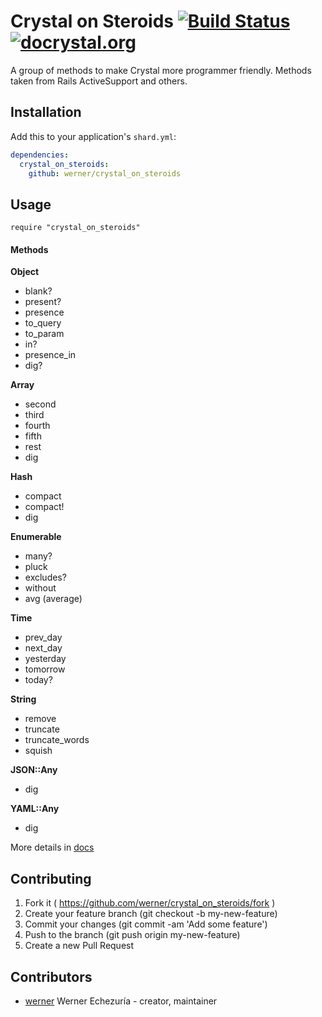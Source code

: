 # Crystal on Steroids [![Build Status](https://travis-ci.org/werner/crystal_on_steroids.png)](https://travis-ci.org/werner/crystal_on_steroids) [![docrystal.org](http://www.docrystal.org/badge.svg?style=round)](http://www.docrystal.org/github.com/werner/crystal_on_steroids)

A group of methods to make Crystal more programmer friendly. Methods taken from Rails ActiveSupport and others.

## Installation

Add this to your application's `shard.yml`:

```yaml
dependencies:
  crystal_on_steroids:
    github: werner/crystal_on_steroids
```

## Usage

```crystal
require "crystal_on_steroids"
```

#### Methods

**Object**

* blank?
* present?
* presence
* to_query
* to_param
* in?
* presence_in
* dig?

**Array**

* second
* third
* fourth
* fifth
* rest
* dig

**Hash**

* compact
* compact!
* dig

**Enumerable**

* many?
* pluck
* excludes?
* without
* avg (average)

**Time**

* prev_day
* next_day
* yesterday
* tomorrow
* today?

**String**

* remove
* truncate
* truncate_words
* squish

**JSON::Any**

* dig

**YAML::Any**

* dig

More details in [docs](http://www.docrystal.org/github.com/werner/crystal_on_steroids)

## Contributing

1. Fork it ( https://github.com/werner/crystal_on_steroids/fork )
2. Create your feature branch (git checkout -b my-new-feature)
3. Commit your changes (git commit -am 'Add some feature')
4. Push to the branch (git push origin my-new-feature)
5. Create a new Pull Request

## Contributors

- [werner](https://github.com/werner) Werner Echezuría - creator, maintainer
